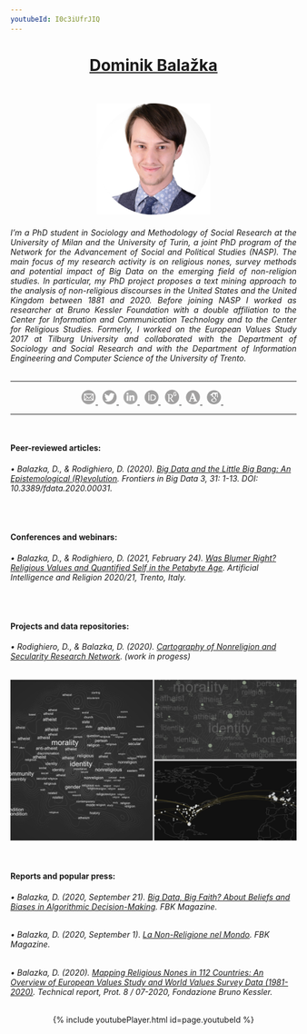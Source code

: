```yaml
---
youtubeId: I0c3iUfrJIQ
---
```

<h1 align="center"><a href="https://www.nasp.eu/people/students/students-cohorts/dominik-balaz%CC%8Cka.html">Dominik Balažka</a></h1>
<br>

<center><p float="left">
  <img src="images/Profile_rounded.png" width="200" />
</p>
  
<h6 align="justify">I’m a PhD student in Sociology and Methodology of Social Research at the University of Milan and the University of Turin, a joint PhD program of the Network for the Advancement of Social and Political Studies (NASP). The main focus of my research activity is on religious nones, survey methods and potential impact of Big Data on the emerging field of non-religion studies. In particular, my PhD project proposes a text mining approach to the analysis of non-religious discourses in the United States and the United Kingdom between 1881 and 2020. Before joining NASP I worked as researcher at Bruno Kessler Foundation with a double affiliation to the Center for Information and Communication Technology and to the Center for Religious Studies. Formerly, I worked on the European Values Study 2017 at Tilburg University and collaborated with the Department of Sociology and Social Research and with the Department of Information Engineering and Computer Science of the University of Trento.</h6>

<hr>
<center><p float="left">
  <a href="mailto:dominik.balazka@unimi.it"> <img src="images/Email.png" width="25" /> </a> &nbsp;
  <a href="https://twitter.com/DBalazka"> <img src="images/Twitter.png" width="25" /> </a> &nbsp;
  <a href="https://www.linkedin.com/in/dominikbalazka/?locale=en_US"> <img src="images/Linkedin.png" width="25" /> </a> &nbsp;
  <a href="http://orcid.org/0000-0002-1070-8673"> <img src="images/Orcid.png" width="25" /> </a> &nbsp;
  <a href="https://www.researchgate.net/profile/Dominik_Balazka"> <img src="images/ResearchGate.png" width="25" /> </a> &nbsp;
  <a href="https://unimi.academia.edu/DominikBalazka"> <img src="images/Academia.png" width="25" /> </a> &nbsp;
  <a href="https://scholar.google.com/citations?user=5exeJbgAAAAJ&hl=en"> <img src="images/googleScholar.png" width="25" /> </a> &nbsp;
</p>
<hr>
<br>
  
<h4 align="left">Peer-reviewed articles:</h4>
<h6 align="left">• Balazka, D., & Rodighiero, D. (2020). <a href="https://doi.org/10.3389/fdata.2020.00031">Big Data and the Little Big Bang: An Epistemological (R)evolution</a>. <i>Frontiers in Big Data</i> 3, 31: 1-13.  DOI: 10.3389/fdata.2020.00031.</h6>
<br>
  
<h4 align="left">Conferences and webinars:</h4>
<h6 align="left">• Balazka, D., & Rodighiero, D. (2021, February 24). <a href="https://docs.google.com/a/fbk.eu/viewer?a=v&pid=sites&srcid=ZmJrLmV1fGFyZ3VpbmdyZWxpZ2lvbjIwMjB8Z3g6NmRhODA5Y2ZhNzI4OWRlNg">Was Blumer Right? Religious Values and Quantified Self in the Petabyte Age</a>. <i>Artificial Intelligence and Religion 2020/21</i>, Trento, Italy.</h6>
<br>
  
<h4 align="left">Projects and data repositories:</h4>
<h6 align="left">• Rodighiero, D., & Balazka, D. (2020). <a href="https://github.com/rodighiero/NSRN"><i>Cartography of Nonreligion and Secularity Research Network</i></a>. (work in progess)</h6>
<center><p float="left">
   <a href="https://rodighiero.github.io/NSRN/"> <img src="images/NSRN.png" width="1000" /> </a>
</p>
<br>
  
<h4 align="left">Reports and popular press:</h4>
<h6 align="left">• Balazka, D. (2020, September 21). <a href="https://magazine.fbk.eu/en/news/big-data-big-faith-about-beliefs-and-biases-in-algorithmic-decision-making/">Big Data, Big Faith? About Beliefs and Biases in Algorithmic Decision-Making</a>. <i>FBK Magazine</i>.</h6>
<h6 align="left">• Balazka, D. (2020, September 1). <a href="https://magazine.fbk.eu/it/news/la-non-religione-nel-mondo/">La Non-Religione nel Mondo</a>. <i>FBK Magazine</i>.</h6>
<h6 align="left">• Balazka, D. (2020). <a href="https://isr.fbk.eu/wp-content/uploads/2020/07/Mapping-Religious-Nones-in-112-Countries-Report.pdf"><i>Mapping Religious Nones in 112 Countries: An Overview of European Values Study and World Values Survey Data (1981-2020)</i></a>. Technical report, Prot. 8 / 07-2020, Fondazione Bruno Kessler.</h6>

{% include youtubePlayer.html id=page.youtubeId %}
